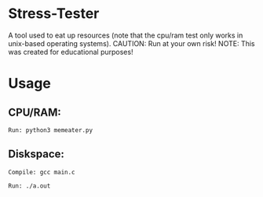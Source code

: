 # Stress-Tester
A tool used to eat up resources (note that the cpu/ram test only works in unix-based operating systems). 
CAUTION: Run at your own risk! 
NOTE: This was created for educational purposes!

# Usage
  CPU/RAM:
  --------
    Run: python3 memeater.py

  Diskspace:
  --------
    Compile: gcc main.c

    Run: ./a.out
